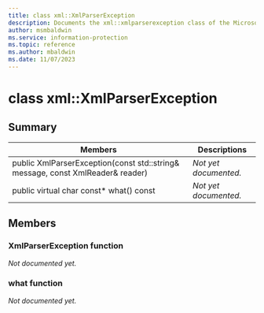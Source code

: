 ```yaml
---
title: class xml::XmlParserException 
description: Documents the xml::xmlparserexception class of the Microsoft Information Protection (MIP) SDK.
author: msmbaldwin
ms.service: information-protection
ms.topic: reference
ms.author: mbaldwin
ms.date: 11/07/2023
---
```


# class xml::XmlParserException 
  
## Summary
 Members                        | Descriptions                                
--------------------------------|---------------------------------------------
public XmlParserException(const std::string& message, const XmlReader& reader)  | _Not yet documented._
public virtual char const* what() const  | _Not yet documented._
  
## Members
  
### XmlParserException function
_Not documented yet._

  
### what function
_Not documented yet._
